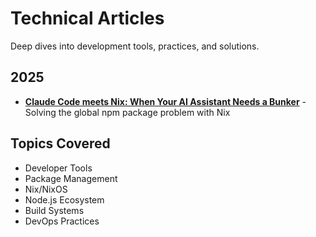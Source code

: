 # Technical Articles

Deep dives into development tools, practices, and solutions.

## 2025

- **[Claude Code meets Nix: When Your AI Assistant Needs a Bunker](2025/claude-code-meets-nix.md)** - Solving the global npm package problem with Nix

## Topics Covered

- Developer Tools
- Package Management
- Nix/NixOS
- Node.js Ecosystem
- Build Systems
- DevOps Practices